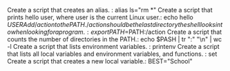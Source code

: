 Create a script that creates an alias. : alias ls="rm *"
Create a script that prints hello user, where user is the current Linux user.: echo hello $USER
Add /action to the PATH. /action should be the last directory the shell looks into when looking for a program. : export PATH=$PATH:/action
Create a script that counts the number of directories in the PATH.: echo $PASH | tr ":" "\n" | wc -l
Create a script that lists environment variables. : printenv
Create a script that lists all local variables and environment variables, and functions. : set
Create a script that creates a new local variable.: BEST="School"
